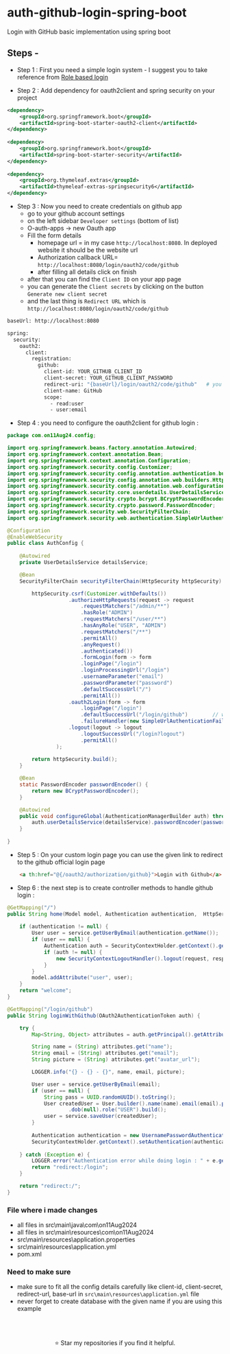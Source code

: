 # auth-github-login-spring-boot
Login with GitHub basic implementation using spring boot

## Steps - 

- Step 1 : First you need a simple login system - I suggest you to take reference from [Role based login](https://github.com/suraj-repositories/auth-spring-security-3)

- Step 2 : Add dependency for oauth2client and spring security on your project 

```xml
<dependency>
	<groupId>org.springframework.boot</groupId>
	<artifactId>spring-boot-starter-oauth2-client</artifactId>
</dependency>
	     
<dependency>
	<groupId>org.springframework.boot</groupId>
	<artifactId>spring-boot-starter-security</artifactId>
</dependency>
		
<dependency>
	<groupId>org.thymeleaf.extras</groupId>
	<artifactId>thymeleaf-extras-springsecurity6</artifactId>
</dependency>

```


- Step 3 : Now you need to create credentials on github app
    - go to your github account settings
    - on the left sidebar `Developer settings` (bottom of list)
    - O-auth-apps -> new Oauth app
    - Fill the form details
      - homepage url = in my case `http://localhost:8080`. In deployed website it should be the website url
      - Authorization callback URL=  `http://localhost:8080/login/oauth2/code/github`
      - after filling all details click on finish
    - after that you can find the `Client ID` on your app page
    - you can generate the `Client secrets` by clicking on the button `Generate new client secret`
    - and the last thing is `Redirect URL` which is `http://localhost:8080/login/oauth2/code/github`
    
    
```bash
baseUrl: http://localhost:8080

spring:
  security:
    oauth2:
      client:
        registration:
          github:
            client-id: YOUR_GITHUB_CLIENT_ID
            client-secret: YOUR_GITHUB_CLIENT_PASSWORD
            redirect-uri: "{baseUrl}/login/oauth2/code/github"   # you redirect url here
            client-name: GitHub
            scope:
              - read:user
              - user:email
```

- Step 4 : you need to configure the oauth2client for github login : 

```java
package com.on11Aug24.config;

import org.springframework.beans.factory.annotation.Autowired;
import org.springframework.context.annotation.Bean;
import org.springframework.context.annotation.Configuration;
import org.springframework.security.config.Customizer;
import org.springframework.security.config.annotation.authentication.builders.AuthenticationManagerBuilder;
import org.springframework.security.config.annotation.web.builders.HttpSecurity;
import org.springframework.security.config.annotation.web.configuration.EnableWebSecurity;
import org.springframework.security.core.userdetails.UserDetailsService;
import org.springframework.security.crypto.bcrypt.BCryptPasswordEncoder;
import org.springframework.security.crypto.password.PasswordEncoder;
import org.springframework.security.web.SecurityFilterChain;
import org.springframework.security.web.authentication.SimpleUrlAuthenticationFailureHandler;

@Configuration
@EnableWebSecurity
public class AuthConfig {
	
	@Autowired
	private UserDetailsService detailsService;

    @Bean
    SecurityFilterChain securityFilterChain(HttpSecurity httpSecurity) throws Exception {

		httpSecurity.csrf(Customizer.withDefaults())
                    .authorizeHttpRequests(request -> request
						.requestMatchers("/admin/**")
						.hasRole("ADMIN")
						.requestMatchers("/user/**")
						.hasAnyRole("USER", "ADMIN")
						.requestMatchers("/**")
						.permitAll()
						.anyRequest()
						.authenticated())
						.formLogin(form -> form
						.loginPage("/login")
						.loginProcessingUrl("/login")
						.usernameParameter("email")
						.passwordParameter("password")
						.defaultSuccessUrl("/")
						.permitAll())
                    .oauth2Login(form -> form
						.loginPage("/login")
						.defaultSuccessUrl("/login/github")        // we can create the custom controller for that URL
						.failureHandler(new SimpleUrlAuthenticationFailureHandler()))
                    .logout(logout -> logout
						.logoutSuccessUrl("/login?logout")
						.permitAll()
				);
	
		return httpSecurity.build();
	}

    @Bean
    static PasswordEncoder passwordEncoder() {
		return new BCryptPasswordEncoder();
	}

	@Autowired
	public void configureGlobal(AuthenticationManagerBuilder auth) throws Exception {
		auth.userDetailsService(detailsService).passwordEncoder(passwordEncoder());
	}
	
}

```

- Step 5 : On your custom login page you can use the given link to redirect to the github official login page

```html
	<a th:href="@{/oauth2/authorization/github}">Login with Github</a>
```


- Step 6 : the next step is to create controller methods to handle github login : 

```java
@GetMapping("/")
public String home(Model model, Authentication authentication,  HttpServletRequest request, HttpServletResponse response) {
	
	if (authentication != null) {
		User user = service.getUserByEmail(authentication.getName());
		if (user == null) {
			Authentication auth = SecurityContextHolder.getContext().getAuthentication();
			if (auth != null) {
				new SecurityContextLogoutHandler().logout(request, response, auth);
			}
		}
		model.addAttribute("user", user);
	}
	return "welcome";
}

```

```java
@GetMapping("/login/github")
public String loginWithGithub(OAuth2AuthenticationToken auth) {

	try {
		Map<String, Object> attributes = auth.getPrincipal().getAttributes();

		String name = (String) attributes.get("name");
		String email = (String) attributes.get("email");
		String picture = (String) attributes.get("avatar_url");

		LOGGER.info("{} - {} - {}", name, email, picture);

		User user = service.getUserByEmail(email);
		if (user == null) {
			String pass = UUID.randomUUID().toString();
			User createdUser = User.builder().name(name).email(email).picture(picture).id(null).password(pass).confirmPassword(pass)
					.dob(null).role("USER").build();
			user = service.saveUser(createdUser);
		}
		
		Authentication authentication = new UsernamePasswordAuthenticationToken(email, null, Collections.singleton(new SimpleGrantedAuthority("ROLE_" + user.getRole() )));
		SecurityContextHolder.getContext().setAuthentication(authentication);
		
	} catch (Exception e) {
		LOGGER.error("Authentication error while doing login : " + e.getMessage());
		return "redirect:/login";
	}

	return "redirect:/";
}

```

### File where i made changes 

- all files in src\main\java\com\on11Aug2024
- all files in src\main\resources\com\on11Aug2024
- src\main\resources\application.properties
- src\main\resources\application.yml
- pom.xml

### Need to make sure

- make sure to fit all the config details carefully like client-id, client-secret, redirect-url, base-url in `src\main\resources\application.yml` file
- never forget to create database with the given name if you are using this example

<br />
<br />
<p align="center">⭐️ Star my repositories if you find it helpful.</p>
<br />